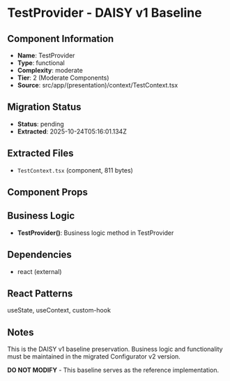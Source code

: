 # TestProvider - DAISY v1 Baseline

## Component Information

- **Name**: TestProvider
- **Type**: functional
- **Complexity**: moderate
- **Tier**: 2 (Moderate Components)
- **Source**: src/app/(presentation)/context/TestContext.tsx

## Migration Status

- **Status**: pending
- **Extracted**: 2025-10-24T05:16:01.134Z

## Extracted Files

- `TestContext.tsx` (component, 811 bytes)

## Component Props



## Business Logic

- **TestProvider()**: Business logic method in TestProvider

## Dependencies

- react (external)

## React Patterns

useState, useContext, custom-hook

## Notes

This is the DAISY v1 baseline preservation. Business logic and functionality
must be maintained in the migrated Configurator v2 version.

**DO NOT MODIFY** - This baseline serves as the reference implementation.

